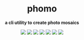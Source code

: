 <!-- <p align="center"><img src="https://i.imgur.com/4jvon2p.png" width="1000"></p> -->
<h1 align="center">phomo</h1>
<p align="center"><b>a cli utility to create photo mosaics</b></p>

<p align="center">
  <a href="https://crates.io/crates/phomo"><img src="https://img.shields.io/crates/v/phomo"></a>
  <a href="https://crates.io/crates/phomo-cli"><img src="https://img.shields.io/crates/v/phomo-cli"></a>
  <a href="https://npmjs.com/package/phomo-wasm"><img src="https://img.shields.io/npm/v/phomo-wasm"></a>
  <a href="https://docs.rs/phomo/latest/phomo/"><img src="https://img.shields.io/docsrs/phomo"></a>
  <a href="https://github.com/loiccoyle/phomo-rs/actions"><img src="https://github.com/loiccoyle/phomo-rs/actions/workflows/ci.yml/badge.svg"></a>
  <a href="./license.md"><img src="https://img.shields.io/badge/license-mit-blue.svg"></a>
  <img src="https://img.shields.io/badge/platform-linux%20%7c%20macos%20%7c%20windows-informational">
</p>
